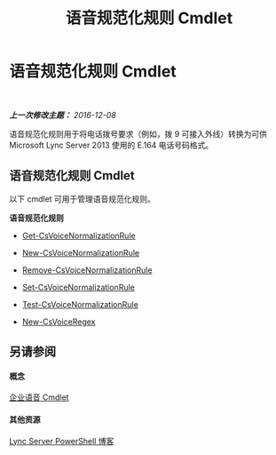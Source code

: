 ﻿---
title: 语音规范化规则 Cmdlet
TOCTitle: 语音规范化规则 Cmdlet
ms:assetid: 8d500ccb-318b-4bb3-87fe-63bff4d8d436
ms:mtpsurl: https://technet.microsoft.com/zh-cn/library/Gg415662(v=OCS.15)
ms:contentKeyID: 49313546
ms.date: 12/10/2016
mtps_version: v=OCS.15
ms.translationtype: HT
---

# 语音规范化规则 Cmdlet

 

_**上一次修改主题：** 2016-12-08_

语音规范化规则用于将电话拨号要求（例如，拨 9 可接入外线）转换为可供 Microsoft Lync Server 2013 使用的 E.164 电话号码格式。

## 语音规范化规则 Cmdlet

以下 cmdlet 可用于管理语音规范化规则。

**语音规范化规则**

  - [Get-CsVoiceNormalizationRule](get-csvoicenormalizationrule.md)

  - [New-CsVoiceNormalizationRule](new-csvoicenormalizationrule.md)

  - [Remove-CsVoiceNormalizationRule](remove-csvoicenormalizationrule.md)

  - [Set-CsVoiceNormalizationRule](set-csvoicenormalizationrule.md)

  - [Test-CsVoiceNormalizationRule](test-csvoicenormalizationrule.md)

  - [New-CsVoiceRegex](new-csvoiceregex.md)

## 另请参阅

#### 概念

[企业语音 Cmdlet](lync-server-2013-enterprise-voice-cmdlets.md)  

#### 其他资源

[Lync Server PowerShell 博客](http://go.microsoft.com/fwlink/?linkid=203150%26clcid=0x804)

